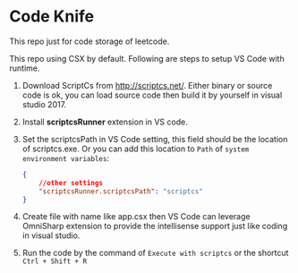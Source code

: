 # Code Knife

This repo just for code storage of leetcode.

This repo using CSX by default. Following are steps to setup VS Code with runtime.

1. Download ScriptCs from <http://scriptcs.net/>. Either binary or source code is ok, you can load source code then build it by yourself in visual studio 2017.
2. Install **scriptcsRunner** extension in VS code.
3. Set the scriptcsPath in VS Code setting, this field should be the location of scriptcs.exe. Or you can add this location to `Path` of `system environment variables`:

    ```json
    {
        //other settings
        "scriptcsRunner.scriptcsPath": "scriptcs"
    }
    ```

4. Create file with name like app.csx then VS Code can leverage OmniSharp extension to provide the intellisense support just like coding in visual studio.
5. Run the code by the command of `Execute with scriptcs` or the shortcut `Ctrl + Shift + R`
